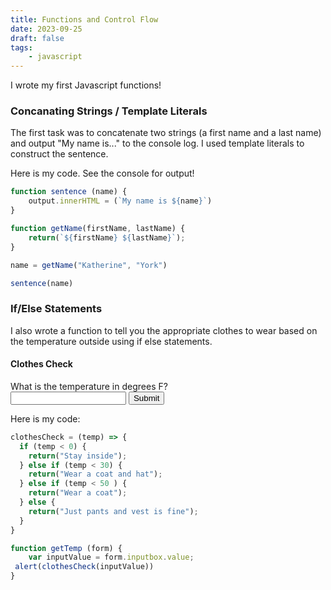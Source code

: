```yaml
---
title: Functions and Control Flow
date: 2023-09-25
draft: false
tags:
    - javascript
---
```


I wrote my first Javascript functions!

<h3>Concanating Strings / Template Literals</h3>

The first task was to concatenate two strings (a first name and a last name) and output "My name is..." to the console log. I used template literals to construct the sentence.

Here is my code. See the console for output!

```js
function sentence (name) {
    output.innerHTML = (`My name is ${name}`)
}

function getName(firstName, lastName) {
    return(`${firstName} ${lastName}`);
}

name = getName("Katherine", "York")

sentence(name)
```
<script>

function sentence (name) {
    console.log(`My name is ${name}`)
}

function getName(firstName, lastName) {
    return(`${firstName} ${lastName}`);
}

name = getName("Katherine", "York")

sentence(name)

</script>

<h3> If/Else Statements </h3>
I also wrote a function to tell you the appropriate clothes to wear based on the temperature outside using if else statements.

<h4>Clothes Check</h4>
<form name="tempForm" action="" method="GET">
  What is the temperature in degrees F?
  <br>
  <input type="text" name="inputbox" value="">
  <input type="submit" name="button" value="Submit" onClick="getTemp(this.form)">
</form>

<p id="output"></p>

<script>
const output = document.getElementById("output")

clothesCheck = (temp) => {
  if (temp < 0) {
    return("Stay inside");
  } else if (temp < 30) {
    return("Wear a coat and hat");
  } else if (temp < 50 ) {
    return("Wear a coat");
  } else {
    return("Just pants and vest is fine");
  }
}

function getTemp (form) {
    var inputValue = form.inputbox.value;
 alert(clothesCheck(inputValue))
 output.innerHTML = clothesCheck(inputValue)
}
</script>

Here is my code:

```js
clothesCheck = (temp) => {
  if (temp < 0) {
    return("Stay inside");
  } else if (temp < 30) {
    return("Wear a coat and hat");
  } else if (temp < 50 ) {
    return("Wear a coat");
  } else {
    return("Just pants and vest is fine");
  }
}

function getTemp (form) {
    var inputValue = form.inputbox.value;
 alert(clothesCheck(inputValue))
}
```
